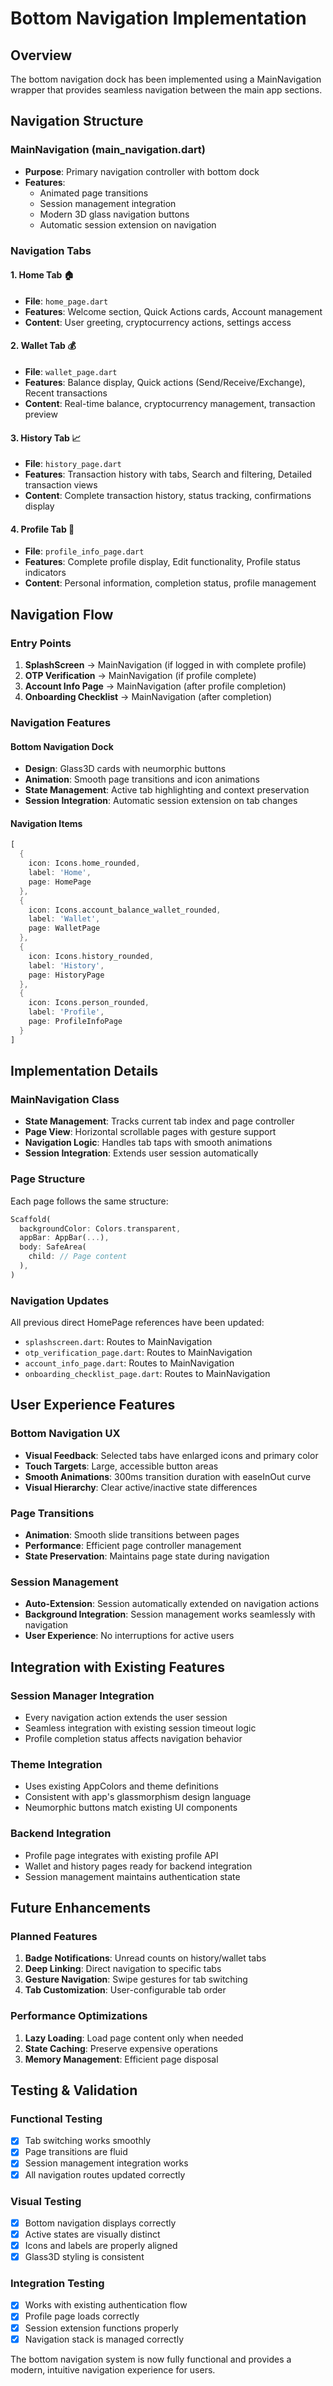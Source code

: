 # Bottom Navigation Implementation

## Overview
The bottom navigation dock has been implemented using a MainNavigation wrapper that provides seamless navigation between the main app sections.

## Navigation Structure

### MainNavigation (main_navigation.dart)
- **Purpose**: Primary navigation controller with bottom dock
- **Features**: 
  - Animated page transitions
  - Session management integration
  - Modern 3D glass navigation buttons
  - Automatic session extension on navigation

### Navigation Tabs

#### 1. Home Tab 🏠
- **File**: `home_page.dart` 
- **Features**: Welcome section, Quick Actions cards, Account management
- **Content**: User greeting, cryptocurrency actions, settings access

#### 2. Wallet Tab 💰
- **File**: `wallet_page.dart`
- **Features**: Balance display, Quick actions (Send/Receive/Exchange), Recent transactions
- **Content**: Real-time balance, cryptocurrency management, transaction preview

#### 3. History Tab 📈
- **File**: `history_page.dart`
- **Features**: Transaction history with tabs, Search and filtering, Detailed transaction views
- **Content**: Complete transaction history, status tracking, confirmations display

#### 4. Profile Tab 👤
- **File**: `profile_info_page.dart`
- **Features**: Complete profile display, Edit functionality, Profile status indicators
- **Content**: Personal information, completion status, profile management

## Navigation Flow

### Entry Points
1. **SplashScreen** → MainNavigation (if logged in with complete profile)
2. **OTP Verification** → MainNavigation (if profile complete)
3. **Account Info Page** → MainNavigation (after profile completion)
4. **Onboarding Checklist** → MainNavigation (after completion)

### Navigation Features

#### Bottom Navigation Dock
- **Design**: Glass3D cards with neumorphic buttons
- **Animation**: Smooth page transitions and icon animations
- **State Management**: Active tab highlighting and context preservation
- **Session Integration**: Automatic session extension on tab changes

#### Navigation Items
```dart
[
  {
    icon: Icons.home_rounded,
    label: 'Home',
    page: HomePage
  },
  {
    icon: Icons.account_balance_wallet_rounded,
    label: 'Wallet', 
    page: WalletPage
  },
  {
    icon: Icons.history_rounded,
    label: 'History',
    page: HistoryPage  
  },
  {
    icon: Icons.person_rounded,
    label: 'Profile',
    page: ProfileInfoPage
  }
]
```

## Implementation Details

### MainNavigation Class
- **State Management**: Tracks current tab index and page controller
- **Page View**: Horizontal scrollable pages with gesture support
- **Navigation Logic**: Handles tab taps with smooth animations
- **Session Integration**: Extends user session automatically

### Page Structure
Each page follows the same structure:
```dart
Scaffold(
  backgroundColor: Colors.transparent,
  appBar: AppBar(...),
  body: SafeArea(
    child: // Page content
  ),
)
```

### Navigation Updates
All previous direct HomePage references have been updated:
- `splashscreen.dart`: Routes to MainNavigation
- `otp_verification_page.dart`: Routes to MainNavigation  
- `account_info_page.dart`: Routes to MainNavigation
- `onboarding_checklist_page.dart`: Routes to MainNavigation

## User Experience Features

### Bottom Navigation UX
- **Visual Feedback**: Selected tabs have enlarged icons and primary color
- **Touch Targets**: Large, accessible button areas
- **Smooth Animations**: 300ms transition duration with easeInOut curve
- **Visual Hierarchy**: Clear active/inactive state differences

### Page Transitions
- **Animation**: Smooth slide transitions between pages
- **Performance**: Efficient page controller management
- **State Preservation**: Maintains page state during navigation

### Session Management
- **Auto-Extension**: Session automatically extended on navigation actions
- **Background Integration**: Session management works seamlessly with navigation
- **User Experience**: No interruptions for active users

## Integration with Existing Features

### Session Manager Integration
- Every navigation action extends the user session
- Seamless integration with existing session timeout logic
- Profile completion status affects navigation behavior

### Theme Integration  
- Uses existing AppColors and theme definitions
- Consistent with app's glassmorphism design language
- Neumorphic buttons match existing UI components

### Backend Integration
- Profile page integrates with existing profile API
- Wallet and history pages ready for backend integration
- Session management maintains authentication state

## Future Enhancements

### Planned Features
1. **Badge Notifications**: Unread counts on history/wallet tabs
2. **Deep Linking**: Direct navigation to specific tabs
3. **Gesture Navigation**: Swipe gestures for tab switching
4. **Tab Customization**: User-configurable tab order

### Performance Optimizations
1. **Lazy Loading**: Load page content only when needed
2. **State Caching**: Preserve expensive operations
3. **Memory Management**: Efficient page disposal

## Testing & Validation

### Functional Testing
- [x] Tab switching works smoothly
- [x] Page transitions are fluid  
- [x] Session management integration works
- [x] All navigation routes updated correctly

### Visual Testing  
- [x] Bottom navigation displays correctly
- [x] Active states are visually distinct
- [x] Icons and labels are properly aligned
- [x] Glass3D styling is consistent

### Integration Testing
- [x] Works with existing authentication flow
- [x] Profile page loads correctly
- [x] Session extension functions properly
- [x] Navigation stack is managed correctly

The bottom navigation system is now fully functional and provides a modern, intuitive navigation experience for users.
